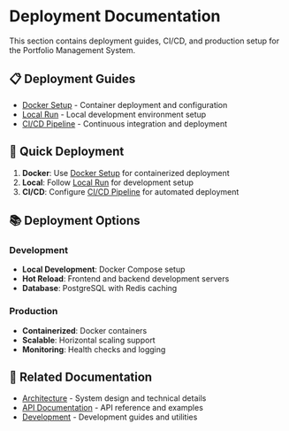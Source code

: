 # Deployment Documentation

This section contains deployment guides, CI/CD, and production setup for the Portfolio Management System.

## 📋 Deployment Guides

- [Docker Setup](./docker_setup.md) - Container deployment and configuration
- [Local Run](./local_run.md) - Local development environment setup
- [CI/CD Pipeline](./ci_cd_pipeline.md) - Continuous integration and deployment

## 🚀 Quick Deployment

1. **Docker**: Use [Docker Setup](./docker_setup.md) for containerized deployment
2. **Local**: Follow [Local Run](./local_run.md) for development setup
3. **CI/CD**: Configure [CI/CD Pipeline](./ci_cd_pipeline.md) for automated deployment

## 📚 Deployment Options

### Development
- **Local Development**: Docker Compose setup
- **Hot Reload**: Frontend and backend development servers
- **Database**: PostgreSQL with Redis caching

### Production
- **Containerized**: Docker containers
- **Scalable**: Horizontal scaling support
- **Monitoring**: Health checks and logging

## 🔗 Related Documentation

- [Architecture](../architecture/) - System design and technical details
- [API Documentation](../api/) - API reference and examples
- [Development](../development/) - Development guides and utilities
